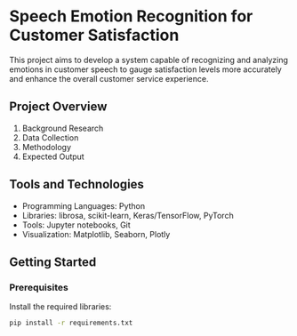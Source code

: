 # Speech Emotion Recognition for Customer Satisfaction

This project aims to develop a system capable of recognizing and analyzing emotions in customer speech to gauge satisfaction levels more accurately and enhance the overall customer service experience.

## Project Overview
1. Background Research
2. Data Collection
3. Methodology
4. Expected Output

## Tools and Technologies
- Programming Languages: Python
- Libraries: librosa, scikit-learn, Keras/TensorFlow, PyTorch
- Tools: Jupyter notebooks, Git
- Visualization: Matplotlib, Seaborn, Plotly

## Getting Started
### Prerequisites
Install the required libraries:
```sh
pip install -r requirements.txt

